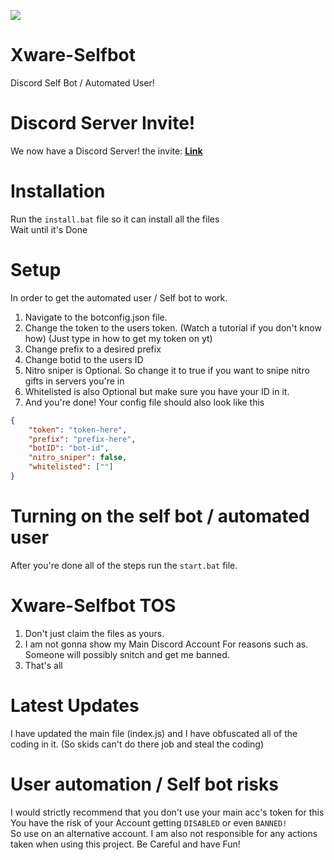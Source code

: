 ![](https://cdn.discordapp.com/attachments/782866268101017610/784386225393631243/asd.png)

# Xware-Selfbot
Discord Self Bot / Automated User!

# Discord Server Invite!
We now have a Discord Server! the invite: **[Link](https://discord.gg/uBHNqbeFcH)**

# Installation

Run the `install.bat` file so it can install all the files\
Wait until it's Done
# Setup
In order to get the automated user / Self bot to work.
1. Navigate to the botconfig.json file.
2. Change the token to the users token. (Watch a tutorial if you don't know how) (Just type in how to get my token on yt)
3. Change prefix to a desired prefix
4. Change botid to the users ID
5. Nitro sniper is Optional. So change it to true if you want to snipe nitro gifts in servers you're in
6. Whitelisted is also Optional but make sure you have your ID in it.
7. And you're done!
Your config file should also look like this
```json
{
    "token": "token-here",
    "prefix": "prefix-here",
    "botID": "bot-id",
    "nitro_sniper": false,
    "whitelisted": [""]
}
```


# Turning on the self bot / automated user
After you're done all of the steps run the `start.bat` file.

# Xware-Selfbot TOS
1. Don't just claim the files as yours.
2. I am not gonna show my Main Discord Account For reasons such as. Someone will possibly snitch and get me banned.
2. That's all

# Latest Updates
I have updated the main file (index.js) and I have obfuscated all of the coding in it. (So skids can't do there job and steal the coding)

# User automation / Self bot risks
I would strictly recommend that you don't use your main acc's token for this\
You have the risk of your Account getting `DISABLED` or even `BANNED!`\
So use on an alternative account.
I am also not responsible for any actions taken when using this project.
Be Careful and have Fun!